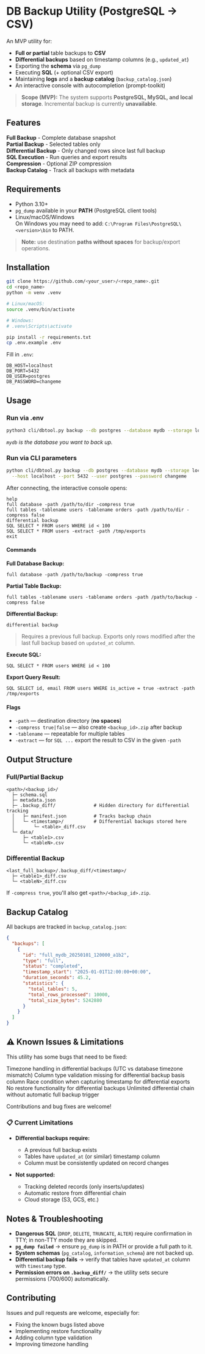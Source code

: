 # DB Backup Utility (PostgreSQL → CSV)

An MVP utility for:
- **Full or partial** table backups to **CSV**
- **Differential backups** based on timestamp columns (e.g., `updated_at`)
- Exporting the **schema** via `pg_dump`
- Executing **SQL** (+ optional CSV export)
- Maintaining **logs** and a **backup catalog** (`backup_catalog.json`)
- An interactive console with autocompletion (prompt-toolkit)

> **Scope (MVP):** The system supports **PostgreSQL, MySQL, and local storage**. Incremental backup is currently **unavailable**.

## Features

**Full Backup** - Complete database snapshot  
**Partial Backup** - Selected tables only  
**Differential Backup** - Only changed rows since last full backup  
**SQL Execution** - Run queries and export results  
**Compression** - Optional ZIP compression  
**Backup Catalog** - Track all backups with metadata  

## Requirements

- Python 3.10+
- `pg_dump` available in your **PATH** (PostgreSQL client tools)
- Linux/macOS/Windows  
  On Windows you may need to add: `C:\Program Files\PostgreSQL\<version>\bin` to PATH.

> **Note:** use destination **paths without spaces** for backup/export operations.

## Installation

```bash
git clone https://github.com/<your_user>/<repo_name>.git
cd <repo_name>
python -m venv .venv

# Linux/macOS:
source .venv/bin/activate

# Windows:
# .venv\Scripts\activate

pip install -r requirements.txt
cp .env.example .env
```

Fill in `.env`:
```dotenv
DB_HOST=localhost
DB_PORT=5432
DB_USER=postgres
DB_PASSWORD=changeme
```

## Usage

### Run via .env
```bash
python3 cli/dbtool.py backup --db postgres --database mydb --storage local --config file
```
*`mydb` is the database you want to back up.*

### Run via CLI parameters
```bash
python cli/dbtool.py backup --db postgres --database mydb --storage local --config manual \
  --host localhost --port 5432 --user postgres --password changeme
```

After connecting, the interactive console opens:
```
help
full database -path /path/to/dir -compress true
full tables -tablename users -tablename orders -path /path/to/dir -compress false
differential backup
SQL SELECT * FROM users WHERE id < 100
SQL SELECT * FROM users -extract -path /tmp/exports
exit
```

#### Commands

**Full Database Backup:**
```
full database -path /path/to/backup -compress true
```

**Partial Table Backup:**
```
full tables -tablename users -tablename orders -path /path/to/backup -compress false
```

**Differential Backup:**
```
differential backup
```
> Requires a previous full backup. Exports only rows modified after the last full backup based on `updated_at` column.

**Execute SQL:**
```
SQL SELECT * FROM users WHERE id < 100
```

**Export Query Result:**
```
SQL SELECT id, email FROM users WHERE is_active = true -extract -path /tmp/exports
```

#### Flags

* `-path` — destination directory (**no spaces**)
* `-compress true|false` — also create `<backup_id>.zip` after backup
* `-tablename` — repeatable for multiple tables
* `-extract` — for `SQL ...` export the result to CSV in the given `-path`

## Output Structure

### Full/Partial Backup
```
<path>/<backup_id>/
  ├─ schema.sql
  ├─ metadata.json
  ├─ .backup_diff/              # Hidden directory for differential tracking
  │   ├─ manifest.json          # Tracks backup chain
  │   └─ <timestamp>/           # Differential backups stored here
  │       └─ <table>_diff.csv
  └─ data/
      ├─ <table1>.csv
      └─ <tableN>.csv
```

### Differential Backup
```
<last_full_backup>/.backup_diff/<timestamp>/
  ├─ <table1>_diff.csv
  └─ <tableN>_diff.csv
```

If `-compress true`, you'll also get `<path>/<backup_id>.zip`.

## Backup Catalog

All backups are tracked in `backup_catalog.json`:
```json
{
  "backups": [
    {
      "id": "full_mydb_20250101_120000_a1b2",
      "type": "full",
      "status": "completed",
      "timestamp_start": "2025-01-01T12:00:00+00:00",
      "duration_seconds": 45.2,
      "statistics": {
        "total_tables": 5,
        "total_rows_processed": 10000,
        "total_size_bytes": 5242880
      }
    }
  ]
}
```

## ⚠️ Known Issues & Limitations

This utility has some bugs that need to be fixed:

Timezone handling in differential backups (UTC vs database timezone mismatch)
Column type validation missing for differential backup basis column
Race condition when capturing timestamp for differential exports
No restore functionality for differential backups
Unlimited differential chain without automatic full backup trigger

Contributions and bug fixes are welcome!

### 📋 **Current Limitations**

* **Differential backups require:**
  - A previous full backup exists
  - Tables have `updated_at` (or similar) timestamp column
  - Column must be consistently updated on record changes

* **Not supported:**
  - Tracking deleted records (only inserts/updates)
  - Automatic restore from differential chain
  - Cloud storage (S3, GCS, etc.)

## Notes & Troubleshooting

* **Dangerous SQL** (`DROP`, `DELETE`, `TRUNCATE`, `ALTER`) require confirmation in TTY; in non-TTY mode they are skipped.
* **`pg_dump failed`** → ensure `pg_dump` is in PATH or provide a full path to it.
* **System schemas** (`pg_catalog`, `information_schema`) are not backed up.
* **Differential backup fails** → verify that tables have `updated_at` column with `timestamp` type.
* **Permission errors on `.backup_diff/`** → the utility sets secure permissions (700/600) automatically.

## Contributing

Issues and pull requests are welcome, especially for:
- Fixing the known bugs listed above
- Implementing restore functionality
- Adding column type validation
- Improving timezone handling
